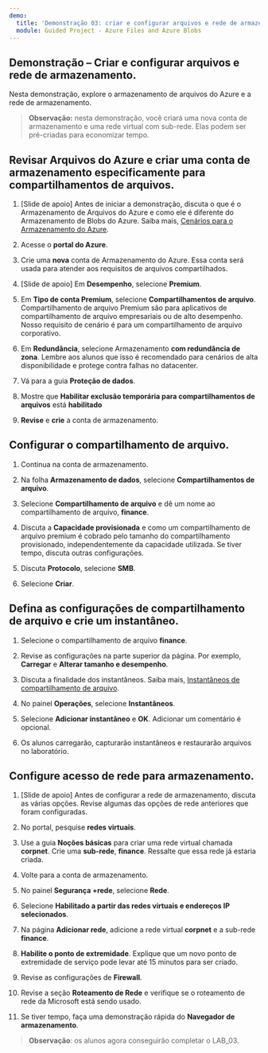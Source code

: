 ```yaml
---
demo:
  title: 'Demonstração 03: criar e configurar arquivos e rede de armazenamento'
  module: Guided Project - Azure Files and Azure Blobs
--- 
```


## Demonstração – Criar e configurar arquivos e rede de armazenamento.

Nesta demonstração, explore o armazenamento de arquivos do Azure e a rede de armazenamento.

> **Observação:** nesta demonstração, você criará uma nova conta de armazenamento e uma rede virtual com sub-rede. Elas podem ser pré-criadas para economizar tempo. 

## Revisar Arquivos do Azure e criar uma conta de armazenamento especificamente para compartilhamentos de arquivos.

1. [Slide de apoio] Antes de iniciar a demonstração, discuta o que é o Armazenamento de Arquivos do Azure e como ele é diferente do Armazenamento de Blobs do Azure. Saiba mais, [Cenários para o Armazenamento do Azure](https://learn.microsoft.com/azure/storage/common/storage-introduction).

1. Acesse o **portal do Azure**.

1. Crie uma **nova** conta de Armazenamento do Azure. Essa conta será usada para atender aos requisitos de arquivos compartilhados.

1. [Slide de apoio] Em **Desempenho**, selecione **Premium**. 

1. Em **Tipo de conta Premium**, selecione **Compartilhamentos de arquivo**. Compartilhamento de arquivo Premium são para aplicativos de compartilhamento de arquivo empresariais ou de alto desempenho. Nosso requisito de cenário é para um compartilhamento de arquivo corporativo. 

1. Em **Redundância**, selecione Armazenamento **com redundância de zona**. Lembre aos alunos que isso é recomendado para cenários de alta disponibilidade e protege contra falhas no datacenter.

1. Vá para a guia **Proteção de dados**.

1. Mostre que **Habilitar exclusão temporária para compartilhamentos de arquivos** está **habilitado**

1. **Revise** e **crie** a conta de armazenamento.

## Configurar o compartilhamento de arquivo.

1. Continua na conta de armazenamento.

1. Na folha **Armazenamento de dados**, selecione **Compartilhamentos de arquivo**.

1. Selecione **Compartilhamento de arquivo** e dê um nome ao compartilhamento de arquivo, **finance**.

1. Discuta a **Capacidade provisionada** e como um compartilhamento de arquivo premium é cobrado pelo tamanho do compartilhamento provisionado, independentemente da capacidade utilizada. Se tiver tempo, discuta outras configurações. 

1. Discuta **Protocolo**, selecione **SMB**.

1. Selecione **Criar**.

## Defina as configurações de compartilhamento de arquivo e crie um instantâneo.

1. Selecione o compartilhamento de arquivo **finance**.

1. Revise as configurações na parte superior da página. Por exemplo, **Carregar** e **Alterar tamanho e desempenho**.

1. Discuta a finalidade dos instantâneos. Saiba mais, [Instantâneos de compartilhamento de arquivo](https://learn.microsoft.com/azure/storage/files/storage-snapshots-files).

1. No painel **Operações**, selecione **Instantâneos**.

1. Selecione **Adicionar instantâneo** e **OK**. Adicionar um comentário é opcional.

1. Os alunos carregarão, capturarão instantâneos e restaurarão arquivos no laboratório.

## Configure acesso de rede para armazenamento.

1. [Slide de apoio] Antes de configurar a rede de armazenamento, discuta as várias opções. Revise algumas das opções de rede anteriores que foram configuradas. 

1. No portal, pesquise **redes virtuais**.

1. Use a guia **Noções básicas** para criar uma rede virtual chamada **corpnet**. Crie uma **sub-rede**, **finance**. Ressalte que essa rede já estaria criada.

1. Volte para a conta de armazenamento.

1. No painel **Segurança +rede**, selecione **Rede**.

1. Selecione **Habilitado a partir das redes virtuais e endereços IP selecionados**.

1. Na página **Adicionar rede**, adicione a rede virtual **corpnet** e a sub-rede **finance**.

1. **Habilite o ponto de extremidade**. Explique que um novo ponto de extremidade de serviço pode levar até 15 minutos para ser criado.

1. Revise as configurações de **Firewall**.

1. Revise a seção **Roteamento de Rede** e verifique se o roteamento de rede da Microsoft está sendo usado.



1. Se tiver tempo, faça uma demonstração rápida do **Navegador de armazenamento**. 

>**Observação**: os alunos agora conseguirão completar o LAB_03. 
